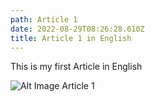 ```yaml
---
path: Article 1
date: 2022-08-29T08:26:28.610Z
title: Article 1 in English
---
```

This is my first Article in English



![Alt Image Article 1](/assets/0633512a-3b0e-4e53-a0f7-b5b12b9abf5b.jpeg "Image Article 1")